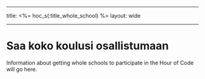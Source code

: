 * * *

title: <%= hoc_s(:title_whole_school) %> layout: wide

* * *

# Saa koko koulusi osallistumaan

Information about getting whole schools to participate in the Hour of Code will go here.